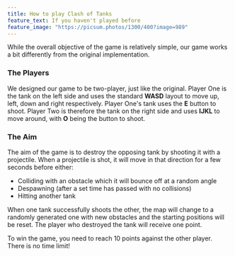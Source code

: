 ```yaml
---
title: How to play Clash of Tanks
feature_text: If you haven't played before
feature_image: "https://picsum.photos/1300/400?image=989"
---
```


While the overall objective of the game is relatively simple, our game works a bit differently from the original implementation.

### The Players
We designed our game to be two-player, just like the original. Player One is the tank on the left side and uses the standard **WASD** layout to move up, left, down and right respectively. Player One's tank uses the **E** button to shoot. Player Two is therefore the tank on the right side and uses **IJKL** to move around, with **O** being the button to shoot.

### The Aim
The aim of the game is to destroy the opposing tank by shooting it with a projectile. When a projectile is shot, it will move in that direction for a few seconds before either:
- Colliding with an obstacle which it will bounce off at a random angle
- Despawning (after a set time has passed with no collisions)
- Hitting another tank


When one tank successfully shoots the other, the map will change to a randomly generated one with new obstacles and the starting positions will be reset. The player who destroyed the tank will receive one point.


To win the game, you need to reach 10 points against the other player. There is no time limit!